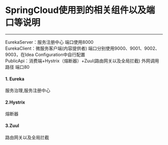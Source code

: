 # SpringCloud使用到的相关组件以及端口等说明
___

 EurekaServer：服务注册中心 端口使用8000  
 EurekaClient：微服务客户端(内容提供者) 端口分别使用9000、9001、9002、9003，在Idea Configuration中自行配置  
 PublicApi：消费端+Hystrix（熔断器）+Zuul(路由网关以及全局拦截)  外网调用路径 端口80 
#### 1. Eureka  
服务治理,服务注册中心  
#### 2.Hystrix
熔断器
#### 3.Zuul
路由网关以及全局拦截  





